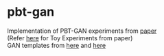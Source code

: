# pbt-gan
Implementation of PBT-GAN experiments from [paper](https://arxiv.org/pdf/1711.09846.pdf)  
(Refer [here](https://github.com/angusfung/population-based-training) for Toy Experiments from paper)  
GAN templates from [here](https://github.com/hwalsuklee/tensorflow-generative-model-collections) and [here](https://github.com/igul222/improved_wgan_training)

